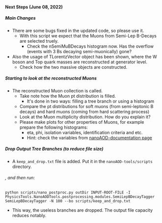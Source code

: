 #### Next Steps (June 08, 2022) 
##### Main Changes
* There are some bugs fixed in the updated code, so please use it.
   * With this script we expect that the Muons from Semi-Lep B-Decays are selected truely. 
      * Check the nSemiMuBDecays histogram now. Has the overflow (events with 3 Bs decaying semi-muonically) gone?
* Also the usage of TLorentzVector object has been shown, where the W boson and Top quark masses are reconstructed at generator level.
   * Check how the two massive objects are constructed.
##### Starting to look at the reconstructed Muons
* The reconstructed Muon collection is called. 
   * Take note how the Muon pt distribution is filled.
      * It's done in two ways: filling a tree branch or using a histogram
   * Compare the pt distributions for soft muons (from semi-leptonic B decays) and hard muons (coming from hard scattering process)
   * Look at the Muon multiplicity distribution. How do you explain it? 
   * Please make plots for other properties of Muons, for example prepare the following histograms:
      * eta, phi, isolation variables, identification criteria and etc.
      * Hint: check the variables from [nanoAOD-documentation page](https://cms-nanoaod-integration.web.cern.ch/integration/master-102X/mc102X_doc.html#Muon)
##### Drop Output Tree Branches (to reduce file size)
* A `keep_and_drop.txt` file is added. Put it in the `nanoAOD-tools/scripts` directory.
###### , and then run:
    python scripts/nano_postproc.py outDir INPUT-ROOT-FILE -I PhysicsTools.NanoAODTools.postprocessing.modules.SemiLepBDecayTagger SemiLepBDecayTagger -N 100 --bo scripts/keep_and_drop.txt
   * This way, the useless branches are dropped. The output file capacity reduces notably.   
